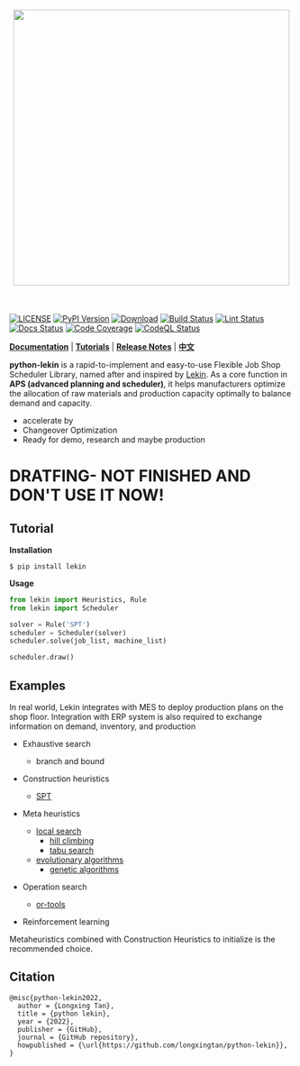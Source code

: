 [license-image]: https://img.shields.io/badge/License-Apache%202.0-blue.svg
[license-url]: https://opensource.org/licenses/Apache-2.0
[pypi-image]: https://badge.fury.io/py/lekin.svg
[pypi-url]: https://pypi.python.org/pypi/lekin
[pepy-image]: https://pepy.tech/badge/lekin/month
[pepy-url]: https://pepy.tech/project/lekin
[build-image]: https://github.com/LongxingTan/python-lekin/actions/workflows/test.yml/badge.svg?branch=master
[build-url]: https://github.com/LongxingTan/python-lekin/actions/workflows/test.yml?query=branch%3Amaster
[lint-image]: https://github.com/LongxingTan/python-lekin/actions/workflows/lint.yml/badge.svg?branch=master
[lint-url]: https://github.com/LongxingTan/python-lekin/actions/workflows/lint.yml?query=branch%3Amaster
[docs-image]: https://readthedocs.org/projects/python-lekin/badge/?version=latest
[docs-url]: https://python-lekin.readthedocs.io/en/latest/
[coverage-image]: https://codecov.io/gh/longxingtan/python-lekin/branch/master/graph/badge.svg
[coverage-url]: https://codecov.io/github/longxingtan/python-lekin?branch=master
[codeql-image]: https://github.com/longxingtan/python-lekin/actions/workflows/codeql-analysis.yml/badge.svg
[codeql-url]: https://github.com/longxingtan/python-lekin/actions/workflows/codeql-analysis.yml

<h1 align="center">
<img src="./docs/source/_static/logo.svg" width="490" align=center/>
</h1><br>

[![LICENSE][license-image]][license-url]
[![PyPI Version][pypi-image]][pypi-url]
[![Download][pepy-image]][pepy-url]
[![Build Status][build-image]][build-url]
[![Lint Status][lint-image]][lint-url]
[![Docs Status][docs-image]][docs-url]
[![Code Coverage][coverage-image]][coverage-url]
[![CodeQL Status][codeql-image]][codeql-url]

**[Documentation](https://python-lekin.readthedocs.io)** | **[Tutorials](https://python-lekin.readthedocs.io/en/latest/tutorials.html)** | **[Release Notes](https://python-lekin.readthedocs.io/en/latest/CHANGELOG.html)** | **[中文](https://github.com/LongxingTan/python-lekin/blob/master/README_zh_CN.md)**

**python-lekin** is a rapid-to-implement and easy-to-use Flexible Job Shop Scheduler Library, named after and inspired by [Lekin](https://web-static.stern.nyu.edu/om/software/lekin/). As a core function in **APS (advanced planning and scheduler)**, it helps manufacturers optimize the allocation of raw materials and production capacity optimally to balance demand and capacity.

- accelerate by
- Changeover Optimization
- Ready for demo, research and maybe production

# DRATFING- NOT FINISHED AND DON'T USE IT NOW!

## Tutorial

**Installation**

``` shell
$ pip install lekin
```

**Usage**

``` python
from lekin import Heuristics, Rule
from lekin import Scheduler

solver = Rule('SPT')
scheduler = Scheduler(solver)
scheduler.solve(job_list, machine_list)

scheduler.draw()
```

## Examples

In real world, Lekin integrates with MES to deploy production plans on the shop floor. Integration with ERP system is also required to exchange information on demand, inventory, and production

- Exhaustive search
  - branch and bound

- Construction heuristics
    - [SPT]()

- Meta heuristics
    - [local search]()
      - [hill climbing]()
      - [tabu search]()
    - [evolutionary algorithms]()
      - [genetic algorithms]()

- Operation search
    - [or-tools]()

- Reinforcement learning

Metaheuristics combined with Construction
Heuristics to initialize is the recommended choice.

## Citation
```
@misc{python-lekin2022,
  author = {Longxing Tan},
  title = {python lekin},
  year = {2022},
  publisher = {GitHub},
  journal = {GitHub repository},
  howpublished = {\url{https://github.com/longxingtan/python-lekin}},
}
```
